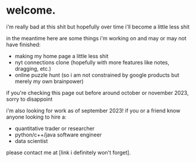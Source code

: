 
<div>
  <h1>welcome.</h1>
  <p>i'm really bad at this shit but hopefully over
  time i'll become a little less shit</p>
  <p>in the meantime here are some things i'm
  working on and may or may not have finished:</p>
  <ul>
    <li>making my home page a little less shit</li>
    <li>nyt connections clone (hopefully with
    more features like notes, dragging, etc.)</li>
    <li>online puzzle hunt (so i am not constrained by
      google products but merely my own brainpower)</li>
  </ul>
  <p>if you're checking this page out before around
  october or november 2023, sorry to disappoint</p>
  <p>i'm also looking for work as of september 2023!
  if you or a friend know anyone looking to hire a:</p>
  <ul>
    <li>quantitative trader or researcher</li>
    <li>python/c++/java software engineer</li>
    <li>data scientist</li>
  </ul>
  <p>please contact me at [link i definitely
    won't forget].</p>
</div>
